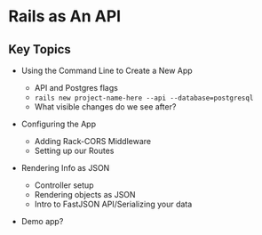 # Rails as An API

## Key Topics

* Using the Command Line to Create a New App
  * API and Postgres flags
  * `rails new project-name-here --api --database=postgresql`
  * What visible changes do we  see after?

* Configuring the App
  * Adding Rack-CORS Middleware
  * Setting up our Routes

* Rendering Info as JSON
  * Controller setup
  * Rendering objects as JSON
  * Intro to FastJSON API/Serializing your data

* Demo app?